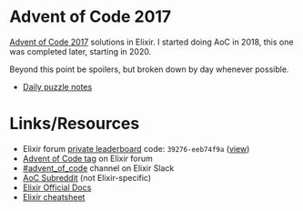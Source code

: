 # Advent of Code 2017

[Advent of Code 2017](https://adventofcode.com/2017) solutions in Elixir. I started doing AoC in 2018, this one was completed later, starting in 2020.

Beyond this point be spoilers, but broken down by day whenever possible.

* [Daily puzzle notes](https://github.com/anamba/adventofcode2017/tree/main/notes)

# Links/Resources

* Elixir forum [private leaderboard](https://adventofcode.com/2017/leaderboard/private) code: `39276-eeb74f9a` ([view](https://adventofcode.com/2017/leaderboard/private/view/39276))
* [Advent of Code tag](https://elixirforum.com/tag/advent-of-code) on Elixir forum
* [#advent_of_code](https://elixir-lang.slack.com/archives/C0GNWCM8X) channel on Elixir Slack
* [AoC Subreddit](https://www.reddit.com/r/adventofcode/) (not Elixir-specific)
* [Elixir Official Docs](https://elixir-lang.org/docs.html)
* [Elixir cheatsheet](https://devhints.io/elixir)
